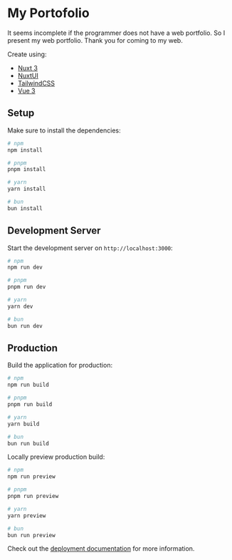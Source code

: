 # My Portofolio

It seems incomplete if the programmer does not have a web portfolio. So I present my web portfolio. Thank you for coming to my web.

Create using:
- [Nuxt 3](https://nuxt.com/)
- [NuxtUI](https://ui.nuxt.com/)
- [TailwindCSS](https://tailwindcss.com/)
- [Vue 3](https://vuejs.org/)

## Setup

Make sure to install the dependencies:

```bash
# npm
npm install

# pnpm
pnpm install

# yarn
yarn install

# bun
bun install
```

## Development Server

Start the development server on `http://localhost:3000`:

```bash
# npm
npm run dev

# pnpm
pnpm run dev

# yarn
yarn dev

# bun
bun run dev
```

## Production

Build the application for production:

```bash
# npm
npm run build

# pnpm
pnpm run build

# yarn
yarn build

# bun
bun run build
```

Locally preview production build:

```bash
# npm
npm run preview

# pnpm
pnpm run preview

# yarn
yarn preview

# bun
bun run preview
```

Check out the [deployment documentation](https://nuxt.com/docs/getting-started/deployment) for more information.
